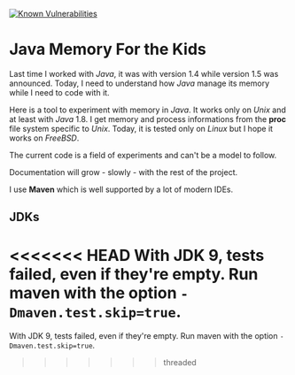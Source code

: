 [![Known Vulnerabilities](https://snyk.io/test/github/bernardtatin/javamemoryforthekids/badge.svg?targetFile=pom.xml)](https://snyk.io/test/github/bernardtatin/javamemoryforthekids?targetFile=pom.xml)

# Java Memory For the Kids

Last time I worked with _Java_, it was with version 1.4 while version 1.5 was announced. Today, I need to understand how _Java_ manage its memory while I need to code with it.

Here is a tool to experiment with memory in _Java_. It works only on _Unix_ and at least with _Java_ 1.8. I get memory and process informations from the **proc** file system specific to _Unix_. Today, it is tested only on _Linux_ but I hope it works on _FreeBSD_.

The current code is a field of experiments and can't be a model to follow. 

Documentation will grow - slowly - with the rest of the project. 

I use **Maven** which is well supported by a lot of modern IDEs. 

## JDKs

<<<<<<< HEAD
With **JDK 9**, tests failed, even if they're empty. Run **maven** with the option `-Dmaven.test.skip=true`.
=======
With JDK 9, tests failed, even if they're empty. Run maven with the option `-Dmaven.test.skip=true`.
>>>>>>> threaded

